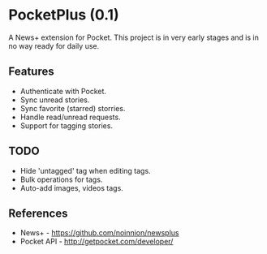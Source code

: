 PocketPlus (0.1)
==================

A News+ extension for Pocket.
This project is in very early stages and is in no way ready for daily use.


Features
-------------------------------
* Authenticate with Pocket.
* Sync unread stories.
* Sync favorite (starred) storries.
* Handle read/unread requests.
* Support for tagging stories. 

TODO
-------------------------------
* Hide 'untagged' tag when editing tags.
* Bulk operations for tags.
* Auto-add images, videos tags.

References
-------------------------------
* News+ - https://github.com/noinnion/newsplus
* Pocket API - http://getpocket.com/developer/
